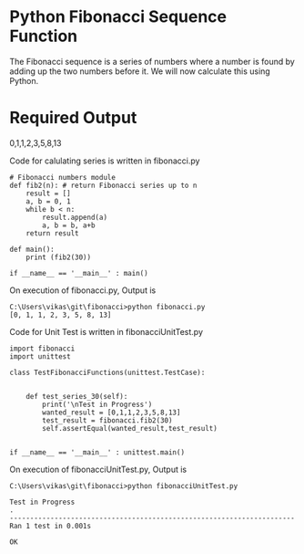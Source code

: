 # Python Fibonacci Sequence Function

The Fibonacci sequence is a series of numbers where a number is found by adding up the two numbers before it.
We will now calculate this using Python.

# Required Output
0,1,1,2,3,5,8,13

Code for calulating series is written in fibonacci.py

```
# Fibonacci numbers module
def fib2(n): # return Fibonacci series up to n
    result = []
    a, b = 0, 1
    while b < n:
        result.append(a)
        a, b = b, a+b
    return result

def main():
    print (fib2(30))

if __name__ == '__main__' : main()
```

On execution of fibonacci.py, Output is 
```
C:\Users\vikas\git\fibonacci>python fibonacci.py
[0, 1, 1, 2, 3, 5, 8, 13]
```

Code for Unit Test is written in fibonacciUnitTest.py
```
import fibonacci
import unittest

class TestFibonacciFunctions(unittest.TestCase):


    def test_series_30(self):
        print('\nTest in Progress')
        wanted_result = [0,1,1,2,3,5,8,13]
        test_result = fibonacci.fib2(30)
        self.assertEqual(wanted_result,test_result)
        

if __name__ == '__main__' : unittest.main()
```
On execution of fibonacciUnitTest.py, Output is
```
C:\Users\vikas\git\fibonacci>python fibonacciUnitTest.py

Test in Progress
.
----------------------------------------------------------------------
Ran 1 test in 0.001s

OK
```
